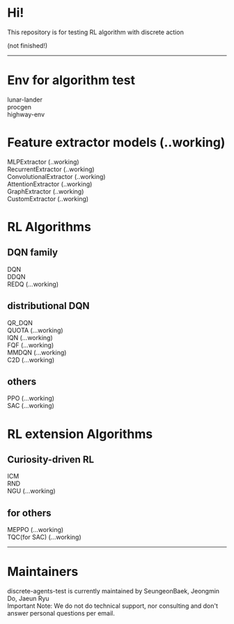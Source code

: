 # Hi!
This repository is for testing RL algorithm with discrete action

(not finished!)  

------------
# Env for algorithm test
lunar-lander  
procgen  
highway-env  

# Feature extractor models (..working)
MLPExtractor (..working)  
RecurrentExtractor (..working)  
ConvolutionalExtractor (..working)  
AttentionExtractor (..working)  
GraphExtractor (..working)  
CustomExtractor (..working)  

# RL Algorithms
## DQN family
DQN  
DDQN  
REDQ (...working)  

## distributional DQN
QR_DQN  
QUOTA (...working)  
IQN (...working)  
FQF (...working)  
MMDQN (...working)  
C2D (...working)  

## others
PPO (...working)  
SAC (...working)  

# RL extension Algorithms
## Curiosity-driven RL
ICM  
RND  
NGU (...working)  

## for others
MEPPO (...working)  
TQC(for SAC) (...working)  

------------
# Maintainers
discrete-agents-test is currently maintained by SeungeonBaek, Jeongmin Do, Jaeun Ryu  
Important Note: We do not do technical support, nor consulting and don't answer personal questions per email.  
